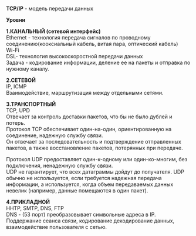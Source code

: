 **TCP/IP** - модель передачи данных

**Уровни**

**1.КАНАЛЬНЫЙ (сетевой интерфейс)**  
Ethernet - технология передача сигналов по проводному соединению(кооксиальный кабель, витая пара, оптический кабель)  
Wi-Fi  
DSL- технология высокоскоростной передачи данных  
Задача - кодирование информации, деление ее на пакеты и отправка по нужному каналу.  

**2.СЕТЕВОЙ**  
IP, ICMP  
Взаимодействие, маршрутизация между отдельными сетями.  

**3.ТРАНСПОРТНЫЙ**  
TCP, UPD  
Отвечает за контроль доставки пакетов, что бы не было дублей и потерь.  
Протокол TCP обеспечивает один-на-один, ориентированную на соединение, надежную службу связи.  
Он отвечает за последовательность и подтверждение отправленных пакетов, а также восстановление пакетов, потерянных при передаче.  

Протокол UDP предоставляет один-к-одному или один-ко-многим, без подключения, ненадежную службу связи.  
UDP не гарантирует, что всех датаграммы дойдут до получателя. UDP обычно не используется, если требуется надежная передача информации,
а используется, когда объем передаваемых данных невелик (например, данные помещаются в один пакет).  

**4.ПРИКЛАДНОЙ**  
HHTP, SMTP, DNS, FTP  
DNS - (53 порт) преобразовывает символьные адреса в IP.  
Поддержание сеанса связи, кодирование декодирование данных, взаимодействие пользователя с сетью.  
